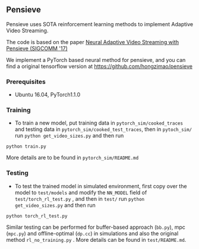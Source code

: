 ## Pensieve

Pensieve uses SOTA reinforcement learning methods to implement Adaptive Video Streaming.

The code is based on the paper [Neural Adaptive Video Streaming with Pensieve (SIGCOMM '17)](http://web.mit.edu/pensieve/) 

We implement a PyTorch based neural method for pensieve, and you can find a original tensorflow version at https://github.com/hongzimao/pensieve

### Prerequisites

- Ubuntu 16.04, PyTorch1.1.0



### Training

- To train a new model, put training data in `pytorch_sim/cooked_traces` and testing data in `pytorch_sim/cooked_test_traces`, then in `pytoch_sim/` run `python get_video_sizes.py` and then run

```
python train.py
```

More details are to be found in `pytorch_sim/README.md`



### Testing

- To test the trained model in simulated environment, first copy over the model to `test/models` and modify the `NN_MODEL` field of `test/torch_rl_test.py` , and then in `test/` run `python get_video_sizes.py` and then run 

```
python torch_rl_test.py
```

Similar testing can be performed for buffer-based approach (`bb.py`), mpc (`mpc.py`) and offline-optimal (`dp.cc`) in simulations and also the original method `rl_no_training.py` . More details can be found in `test/README.md`.

